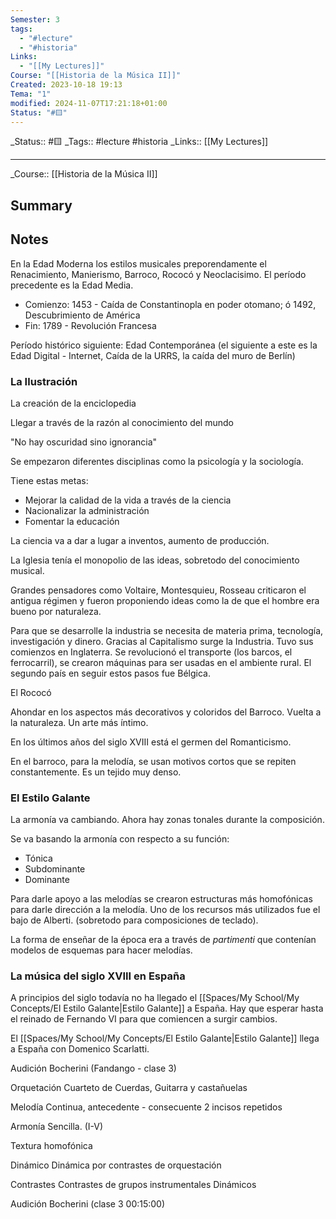 ```yaml
---
Semester: 3
tags:
  - "#lecture"
  - "#historia"
Links:
  - "[[My Lectures]]"
Course: "[[Historia de la Música II]]"
Created: 2023-10-18 19:13
Tema: "1"
modified: 2024-11-07T17:21:18+01:00
Status: "#🟨"
---
```

\_Status:: #🟨 
\_Tags::  #lecture #historia 
\_Links::  [[My Lectures]]
___

\_Course::  [[Historia de la Música II]]

## Summary

## Notes

En la Edad Moderna los estilos musicales preporendamente el Renacimiento, Manierismo, Barroco, Rococó y Neoclacisimo. El período precedente es la Edad Media. 

- Comienzo: 1453 - Caída de Constantinopla en poder
otomano; ó 1492, Descubrimiento de América
- Fin: 1789 - Revolución Francesa

Período histórico siguiente: Edad Contemporánea (el siguiente a este es la Edad Digital - Internet, Caída de la URRS, la caída del muro de Berlín)



### La Ilustración

La creación de la enciclopedia

Llegar a través de la razón al conocimiento del mundo

"No hay oscuridad sino ignorancia"

Se empezaron diferentes disciplinas como la psicología y la sociología.

Tiene estas metas:
- Mejorar la calidad de la vida a través de la ciencia
- Nacionalizar la administración 
- Fomentar la educación

La ciencia va a dar a lugar a inventos, aumento de producción.

La Iglesia tenía el monopolio de las ideas, sobretodo del conocimiento musical.

Grandes pensadores como Voltaire, Montesquieu, Rosseau criticaron el antigua régimen y fueron proponiendo ideas como la de que el hombre era bueno por naturaleza.

Para que se desarrolle la industria se necesita de materia prima, tecnología, investigación y dinero. Gracias al Capitalismo surge la Industria. Tuvo sus comienzos en Inglaterra. Se revolucionó el transporte (los barcos, el ferrocarril), se crearon máquinas para ser usadas en el ambiente rural. El segundo país en seguir estos pasos fue Bélgica.

El Rococó

Ahondar en los aspectos más decorativos y coloridos del Barroco. Vuelta a la naturaleza. Un arte más íntimo.

En los últimos años del siglo XVIII está el germen del Romanticismo.

En el barroco, para la melodía, se usan motivos cortos que se repiten constantemente. Es un tejido muy denso. 

### El Estilo Galante

La armonía va cambiando. Ahora hay zonas tonales durante la composición.

Se va basando la armonía con respecto a su función:
- Tónica
- Subdominante 
- Dominante

Para darle apoyo a las melodías se crearon estructuras más homofónicas para darle dirección a la melodía. Uno de los recursos más utilizados fue el bajo de Alberti. (sobretodo para composiciones de teclado).

La forma de enseñar de la época era a través de *partimenti* que contenían modelos de esquemas para hacer melodías.

### La música del siglo XVIII en España

A principios del siglo todavía no ha llegado el [[Spaces/My School/My Concepts/El Estilo Galante|Estilo Galante]] a España. Hay que esperar hasta el reinado de Fernando VI para que comiencen a surgir cambios.

El [[Spaces/My School/My Concepts/El Estilo Galante|Estilo Galante]] llega a España con Domenico Scarlatti.


Audición Bocherini (Fandango - clase 3)

Orquetación
Cuarteto de Cuerdas, Guitarra y castañuelas

Melodía
Continua, antecedente - consecuente
2 incisos repetidos

Armonía
Sencilla. (I-V)

Textura homofónica

Dinámico
Dinámica por contrastes de orquestación

Contrastes
Contrastes de grupos instrumentales
Dinámicos

Audición Bocherini (clase 3 00:15:00)






